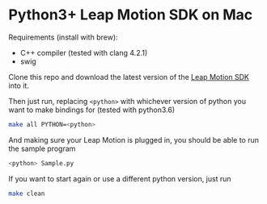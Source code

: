 Python3+ Leap Motion SDK on Mac
===============================

Requirements (install with brew):
* C++ compiler (tested with clang 4.2.1)
* swig

Clone this repo and download the latest version of the [Leap Motion SDK](https://developer.leapmotion.com/sdk/v2) into it.

Then just run, replacing `<python>` with whichever version of python you want to make bindings for (tested with python3.6)
```sh
make all PYTHON=<python>
```

And making sure your Leap Motion is plugged in, you should be able to run the sample program
```sh
<python> Sample.py
```

If you want to start again or use a different python version, just run
```sh
make clean
```